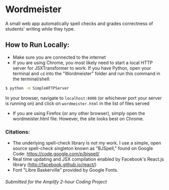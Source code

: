 # Wordmeister

A small web app automatically spell checks and grades correctness of students' writing while they type.

## How to Run Locally:
- Make sure you are connected to the internet
- If you are using Chrome, you most likely need to start a local HTTP server for JSXTransformer to work. If you have Python, open your terminal and ```cd``` into the "Wordmeister" folder and run this command in the terminal/shell:
```sh
$ python -m SimpleHTTPServer
```
In your browser, navigate to ```localhost:8000``` (or whichever port your server is running on) and click on ```wordmeister.html``` in the list of files served
- If you are using Firefox (or any other browser), simply open the wordmeister.html file. However, the site looks best on Chrome.

### Citations:
- The underlying spell-check library is *not* my work. I use a simple, open source spell-check singleton known as "BJSpell," found on Google Code: https://code.google.com/p/bjspell/
- Real time updating and JSX compilation enabled by Facebook's React.js library (http://facebook.github.io/react/)
- Font "Libre Baskerville" provided by Google Fonts.

###### Submitted for the Amplify 2-hour Coding Project
